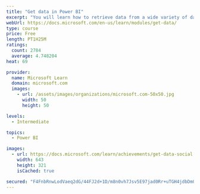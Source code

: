```yaml
---
title: "Get data in Power BI"
excerpt: "You will learn how to retrieve data from a wide variety of data sources, including Microsoft Excel, relational databases, and NoSQL data stores. You will also learn how to improve performance while retrieving data."
webUrl: https://docs.microsoft.com/en-us/learn/modules/get-data/
type: course
price: Free
length: PT1H25M
ratings:
  count: 2784
  average: 4.748204
heat: 69

provider:
  name: Microsoft Learn
  domain: microsoft.com
  images:
    - url: /assets/images/organizations/microsoft.com-50x50.jpg
      width: 50
      height: 50

levels:
  - Intermediate

topics:
  - Power BI

images:
  - url: https://docs.microsoft.com/learn/achievements/get-data-social.png
    width: 643
    height: 321
    isCached: true

secured: "F4FnbRnwLodVaeq2dG/44FJ2d+1D/m8n0vh7Jsv5E97jad0Rr+uTGH4jdbDm08vP9d8+GB/iNK7rSzaGJ/wA9rzxR5HzQXGJ557/Rje+Dv610w4TNE/H8GktOULNk7ILJ8XXSXR5qZTH+SBM5KnJgMDtuXKMAzY5CSSowlkYC0Zx1/wYsL3ehW3WWD9YxcpJOfsgRkU0zFn0boySQqijod6NK7Cos81pDJpZ9DEshSZtC+0h5FdRA8uRhPeNh0+U6cwa6iDAaQ/0RhttqypoLXy2Ki6XfFcQeNsvhok2eyK4Qv1aB83fM/YoRH6BydfvoMinV9cjB0vtfAPAA4dPay74yGiSImC4KFw871JV9X53SsukufSDrX9lOUhgJHvXDeLETAyhhqi5iHZrqjU/l3XPlgpmE/4Jrl1KOv4bWKE=;15/P3BqEAXU4IJSooicEfg=="
---
```


